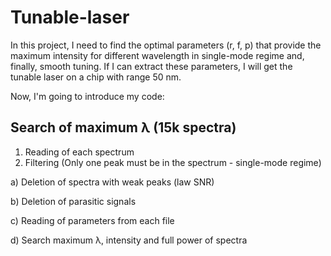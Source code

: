# Tunable-laser
In this project, I need to find the optimal parameters (r, f, p) that provide the maximum intensity for different wavelength in single-mode regime and, finally, smooth tuning. If I can extract these parameters, I will get the tunable laser on a chip with range 50 nm.

Now, I'm going to introduce my code:

## Search of maximum λ (15k spectra)

1) Reading of each spectrum
2) Filtering (Only one peak must be in the spectrum - single-mode regime) 
  <p>a) Deletion of spectra with weak peaks (law SNR)
  <p>b) Deletion of parasitic signals
  <p>c) Reading of parameters from each file
  <p>d) Search maximum λ, intensity and full power of spectra
